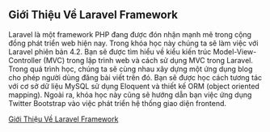 ## Giới Thiệu Về Laravel Framework
Laravel là một framework PHP đang được đón nhận mạnh mẽ trong cộng đồng phát triển web hiện nay. Trong khóa học này chúng ta sẽ làm việc với Laravel phiên bản 4.2. Bạn sẽ được tìm hiểu về kiểu kiến trúc Model-View-Controller (MVC) trong lập trình web và cách sử dụng MVC trong Laravel. Trong quá trình học, chúng ta sẽ cùng nhau xây dựng một ứng dụng blog cho phép người dùng đăng bài viết trên đó. Bạn sẽ được học cách tương tác với cơ sở dữ liệu MySQL sử dụng Eloquent và thiết kế ORM (object oriented mapping). Ngoài ra, khóa học này cũng sẽ hướng dẫn bạn việc ứng dụng Twitter Bootstrap vào việc phát triển hệ thống giao diện frontend.

[Giới Thiệu Về Laravel Framework][1]


  [1]: http://www.tuicoding.com/Gioi-Thieu-Ve-Laravel-Framework